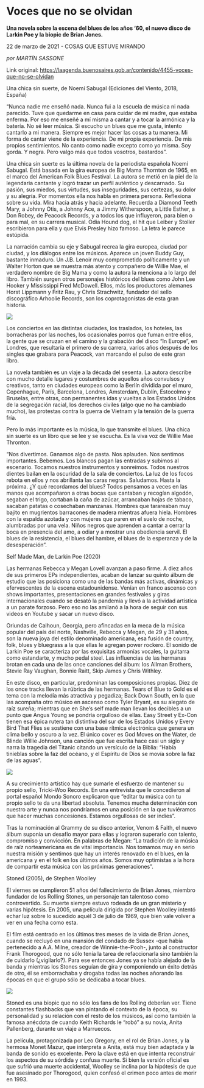 # Voces que no se olvidan

**Una novela sobre la escena del blues de los años ‘60, el nuevo disco de Larkin Poe y la biopic de Brian Jones.**

22 de marzo de 2021 - COSAS QUE ESTUVE MIRANDO

_por MARTÍN SASSONE_

Link original: https://laagenda.buenosaires.gob.ar/contenido/4455-voces-que-no-se-olvidan



Una chica sin suerte, de Noemí Sabugal (Ediciones del Viento, 2018, España)




“Nunca nadie me enseñó nada. Nunca fui a la escuela de música ni nada parecido. Tuve que quedarme en casa para cuidar de mi madre, que estaba enferma. Por eso me enseñé a mí misma a cantar y a tocar la armónica y la batería. No sé leer música. Si escucho un blues que me gusta, intento cantarlo a mi manera. Siempre es mejor hacer las cosas a tu manera. Mi forma de cantar viene de la experiencia. De mi propia experiencia. De mis propios sentimientos. No canto como nadie excepto como yo misma. Soy gorda. Y negra. Pero valgo más que todos vosotros, bastardos”.




Una chica sin suerte es la última novela de la periodista española Noemí Sabugal. Está basada en la gira europea de Big Mama Thornton de 1965, en el marco del American Folk Blues Festival. La autora se metió en la piel de la legendaria cantante y logró trazar un perfil auténtico y descarnado. Su pasión, sus miedos, sus virtudes, sus inseguridades, sus certezas, su dolor y su alegría. Por momentos ella nos habla en primera persona. Reflexiona sobre su vida. Mira hacia atrás y hacia adelante. Recuerda a Diamond Teeth Mary, a Johnny Otis, a Johnny Ace, a Jimmy Witherspoon, a Little Esther, a Don Robey, de Peacock Records, y a todos los que influyeron, para bien o para mal, en su carrera musical. Odia Hound dog, el hit que Leiber y Stoller escribieron para ella y que Elvis Presley hizo famoso. La letra le parece estúpida.




La narración cambia su eje y Sabugal recrea la gira europea, ciudad por ciudad, y los diálogos entre los músicos. Aparece un joven Buddy Guy, bastante inmaduro. Un J.B. Lenoir muy comprometido políticamente y un Walter Horton que se muestra más atento y compañero de Willie Mae, el verdadero nombre de Big Mama y como la autora la menciona a lo largo del libro. También surgen otros personajes históricos del blues como John Lee Hooker y Mississippi Fred McDowell. Ellos, más los productores alemanes Horst Lippmann y Fritz Rau, y Chris Strachwitz, fundador del sello discográfico Arhoolie Records, son los coprotagonistas de esta gran historia.




![](https://cdn.flowlikemusic.com/files/images/42442/014ff9fa-9039-4f5a-85dd-951ed61ef5ee.jpeg)




Los conciertos en las distintas ciudades, los traslados, los hoteles, las borracheras por las noches, los ocasionales porros que fuman entre ellos, la gente que se cruzan en el camino y la grabación del disco “In Europe”, en Londres, que resultaría el primero de su carrera, varios años después de los singles que grabara para Peacock, van marcando el pulso de este gran libro.




La novela también es un viaje a la década del sesenta. La autora describe con mucho detalle lugares y costumbres de aquellos años convulsos y creativos, tanto en ciudades europeas como la Berlín dividida por el muro, Copenhague, París, Barcelona, Londres, Amsterdam, Dublín, Estocolmo y Bruselas, entre otras, con permanentes idas y vueltas a los Estados Unidos de la segregación racial, los derechos civiles (algo que no ha cambiado mucho), las protestas contra la guerra de Vietnam y la tensión de la guerra fría.




Pero lo más importante es la música, lo que transmite el blues. Una chica sin suerte es un libro que se lee y se escucha. Es la viva voz de Willie Mae Thronton.




“Nos divertimos. Ganamos algo de pasta. Nos aplauden. Nos sentimos importantes. Bebemos. Los blancos pagan las entradas y subimos al escenario. Tocamos nuestros instrumentos y sonreímos. Todos nuestros dientes bailan en la oscuridad de la sala de conciertos. La luz de los focos rebota en ellos y nos abrillanta las caras negras. Saludamos. Hasta la próxima. ¿Y qué recordamos del blues? Todos pensamos a veces en las manos que acompañaron a otras bocas que cantaban y recogían algodón, segaban el trigo, cortaban la caña de azúcar, arrancaban hojas de tabaco, sacaban patatas o cosechaban manzanas. Hombres que tarareaban muy bajito en mugrientos barracones de madera mientras afuera hiela. Hombres con la espalda azotada y con mujeres que paren en el suelo de noche, alumbradas por una vela. Niños negros que aprenden a cantar a cerrar la boca en presencia del amo, a odiar y a mostrar una obediencia servil. El blues de la resistencia, el blues del hambre, el blues de la esperanza y de la desesperación”.




Self Made Man, de Larkin Poe (2020)




Las hermanas Rebecca y Megan Lovell avanzan a paso firme. A diez años de sus primeros EPs independientes, acaban de lanzar su quinto álbum de estudio que las posiciona como una de las bandas más activas, dinámicas y efervescentes de la escena estadounidense. Venían en franco ascenso con shows importantes, presentaciones en grandes festivales y giras internacionales cuando se desató la pandemia y llevó a la actividad artística a un parate forzoso. Pero eso no las amilanó a la hora de seguir con sus videos en Youtube y sacar un nuevo disco.




Oriundas de Calhoun, Georgia, pero afincadas en la meca de la música popular del país del norte, Nashville, Rebecca y Megan, de 29 y 31 años, son la nueva joya del estilo denominado americana, esa fusión de country, folk, blues y bluegrass a la que ellas le agregan power rockero. El sonido de Larkin Poe se caracteriza por las exquisitas armonías vocales, la guitarra como estandarte, y mucho pedal steel. Las influencias de las hermanas brotan en cada una de las once canciones del álbum: los Allman Brothers, Stevie Ray Vaughan, Bonnie Raitt, Skip James y Chris Withley.




En este disco, en particular, predominan las composiciones propias. Diez de los once tracks llevan la rúbrica de las hermanas. Tears of Blue to Gold es el tema con la melodía más atractiva y pegadiza; Back Down South, en la que las acompaña otro músico en ascenso como Tyler Bryant, es su alegato de raíz sureña; mientras que en She’s self made man llevan los decibles a un punto que Angus Young se pondría orgulloso de ellas. Easy Street y Ex-Con tienen esa épica rutera tan distintiva del sur de los Estados Unidos y Every Bird That Flies se sostiene con una base rítmica electrónica que genera un clima bello y oscuro a la vez. El único cover es God Moves on the Water, de Blinde Willie Johnson, una canción que fue escrita hace casi un siglo y narra la tragedia del Titanic citando un versículo de la Biblia: “Había tinieblas sobre la faz del océano, y el Espíritu de Dios se movía sobre la faz de las aguas”.




![](https://cdn.flowlikemusic.com/files/images/42443/faceefd7-12f6-4ffe-91e2-ccab81dd1b2b.jpeg)




A su crecimiento artístico hay que sumarle el esfuerzo de mantener su propio sello, Tricki-Woo Records. En una entrevista que le concedieron al portal español Mondo Sonoro explicaron que “editar tu música con tu propio sello te da una libertad absoluta. Tenemos mucha determinación con nuestro arte y nunca nos pondríamos en una posición en la que tuviéramos que hacer muchas concesiones. Estamos orgullosas de ser indies”.




Tras la nominación al Grammy de su disco anterior, Venom & Faith, el nuevo álbum suponía un desafío mayor para ellas y lograron superarlo con talento, compromiso y convicción. En palabras de Megan: “La tradición de la música de raíz norteamericana es de vital importancia. Nos tomamos muy en serio nuestra misión y sentimos que hay un interés renovado en el blues, en la americana y en el folk en los últimos años. Somos muy optimistas a la hora de compartir esta música con las próximas generaciones”.




Stoned (2005), de Stephen Woolley




El viernes se cumplieron 51 años del fallecimiento de Brian Jones, miembro fundador de los Rolling Stones, un personaje tan talentoso como controvertido. Su muerte siempre estuvo rodeada de un gran misterio y varias hipótesis. En 2005, una película dirigida por Stephen Woolley intentó echar luz sobre lo sucedido aquél 3 de julio de 1969, que bien vale volver a ver en una fecha como esta.




El film está centrado en los últimos tres meses de la vida de Brian Jones, cuando se recluyó en una mansión del condado de Sussex -que había pertenecido a A.A. Milne, creador de Winnie-the-Pooh-, junto al constructor Frank Thorogood, que no sólo tenía la tarea de refaccionarla sino también la de cuidarlo (¿vigilarlo?). Para ese entonces Jones ya se había alejado de la banda y mientras los Stones seguían de gira y componiendo un éxito detrás de otro, él se emborrachaba y drogaba todas las noches añorando las épocas en que el grupo sólo se dedicaba a tocar blues.




![](https://cdn.flowlikemusic.com/files/images/42444/5e310b2c-7273-4abe-a7cb-db8112f05911.jpeg)




Stoned es una biopic que no sólo los fans de los Rolling deberían ver. Tiene constantes flashbacks que van pintando el contexto de la época, su personalidad y su relación con el resto de los músicos, así como también la famosa anécdota de cuando Keith Richards le “robó” a su novia, Anita Pallenberg, durante un viaje a Marruecos.




La película, protagonizada por Leo Gregory, en el rol de Brian Jones, y la hermosa Monet Mazur, que interpreta a Anita, está muy bien adaptada y la banda de sonido es excelente. Pero la clave está en que intenta reconstruir los aspectos de su sórdida y confusa muerte. Si bien la versión oficial es que sufrió una muerte accidental, Woolley se inclina por la hipótesis de que fue asesinado por Thorogood, quien confesó el crimen poco antes de morir en 1993.



